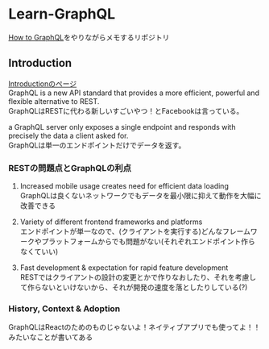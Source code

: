 # Learn-GraphQL
[How to GraphQL](https://www.howtographql.com/)をやりながらメモするリポジトリ


## Introduction
[Introductionのページ](https://www.howtographql.com/)  
GraphQL is a new API standard that provides a more efficient, powerful and flexible alternative to REST.  
GraphQLはRESTに代わる新しいすごいやつ！とFacebookは言っている。

a GraphQL server only exposes a single endpoint and responds with precisely the data a client asked for.  
GraphQLは単一のエンドポイントだけでデータを返す。

### RESTの問題点とGraphQLの利点
1. Increased mobile usage creates need for efficient data loading  
GraphQLは良くないネットワークでもデータを最小限に抑えて動作を大幅に改善できる

2. Variety of different frontend frameworks and platforms  
エンドポイントが単一なので、(クライアントを実行する)どんなフレームワークやプラットフォームからでも問題がない(それぞれエンドポイント作らなくていい)

3. Fast development & expectation for rapid feature development  
RESTではクライアントの設計の変更とかで作りなおしたり、それを考慮して作らないといけないから、それが開発の速度を落としたりしている(?)

### History, Context & Adoption
GraphQLはReactのためのものじゃないよ！ネイティブアプリでも使ってよ！！みたいなことが書いてある
